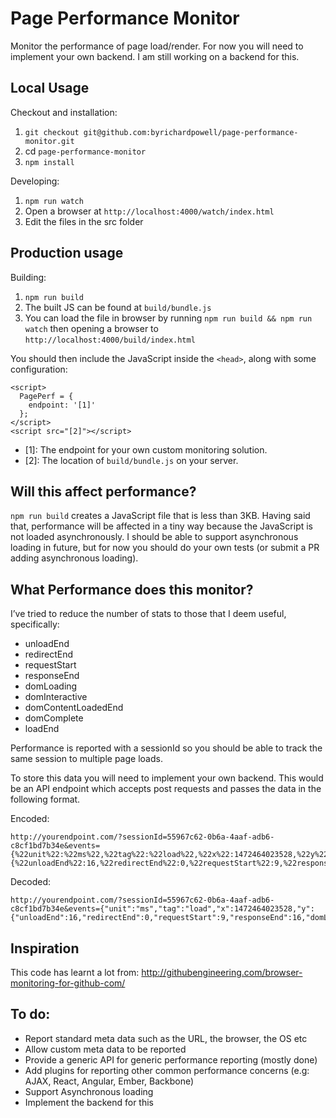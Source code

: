 # Page Performance Monitor

Monitor the performance of page load/render.  For now you will need to implement your own backend. I am still working on a backend for this.

## Local Usage

Checkout and installation:

1. `git checkout git@github.com:byrichardpowell/page-performance-monitor.git`
2. cd `page-performance-monitor`
3. `npm install`

Developing:

1. `npm run watch`
2. Open a browser at `http://localhost:4000/watch/index.html`
3. Edit the files in the src folder

## Production usage

Building:

1. `npm run build`
2. The built JS can be found at `build/bundle.js`
3. You can load the file in browser by running `npm run build && npm run watch` then opening a browser to `http://localhost:4000/build/index.html`

You should then include the JavaScript inside the `<head>`, along with some configuration:

````
<script>
  PagePerf = {
    endpoint: '[1]'
  };
</script>
<script src="[2]"></script>
````

* [1]: The endpoint for your own custom monitoring solution.
* [2]: The location of `build/bundle.js` on your server.

## Will this affect performance?

`npm run build` creates a JavaScript file that is less than 3KB.  Having said that, performance will be affected in a tiny way because the JavaScript is not loaded asynchronously.  I should be able to support asynchronous loading in future, but for now you should do your own tests (or submit a PR adding asynchronous loading).

## What Performance does this monitor?

I’ve tried to reduce the number of stats to those that I deem useful, specifically:

* unloadEnd
* redirectEnd
* requestStart
* responseEnd
* domLoading
* domInteractive
* domContentLoadedEnd
* domComplete
* loadEnd

Performance is reported with a sessionId so you should be able to track the same session to multiple page loads.

To store this data you will need to implement your own backend. This would be an API endpoint which accepts post requests and passes the data in the following format.

Encoded:

````
http://yourendpoint.com/?sessionId=55967c62-0b6a-4aaf-adb6-c8cf1bd7b34e&events={%22unit%22:%22ms%22,%22tag%22:%22load%22,%22x%22:1472464023528,%22y%22:{%22unloadEnd%22:16,%22redirectEnd%22:0,%22requestStart%22:9,%22responseEnd%22:16,%22domLoading%22:23,%22domInteractive%22:242,%22domContentLoadedEnd%22:243,%22domComplete%22:270,%22loadEnd%22:274}}
````

Decoded:

````
http://yourendpoint.com/?sessionId=55967c62-0b6a-4aaf-adb6-c8cf1bd7b34e&events={"unit":"ms","tag":"load","x":1472464023528,"y":{"unloadEnd":16,"redirectEnd":0,"requestStart":9,"responseEnd":16,"domLoading":23,"domInteractive":242,"domContentLoadedEnd":243,"domComplete":270,"loadEnd":274}}
````

## Inspiration

This code has learnt a lot from: http://githubengineering.com/browser-monitoring-for-github-com/

## To do:

* Report standard meta data such as the URL, the browser, the OS etc
* Allow custom meta data to be reported
* Provide a generic API for generic performance reporting (mostly done)
* Add plugins for reporting other common performance concerns (e.g: AJAX, React, Angular, Ember, Backbone)
* Support Asynchronous loading
* Implement the backend for this
